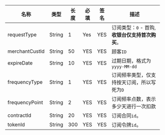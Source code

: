 [//]: # (### Subscription)

<div class="custom-table bordered-table">

| 名称             | 类型     | 长度  | 必填  | 签名  | 描述                                                       |
|----------------|--------|-----|-----|-----|----------------------------------------------------------|
| requestType    | String | 1   | Yes | YES | 订阅类型：`0` - 首购, **收银台仅支持首次购买**。                           |
| merchantCustId | String | 50  | YES | YES | 顾客`ID`                                                   |
| expireDate     | String | 10  | YES | YES | 过期日期，格式为`yyyy-MM-dd`                                     |
| frequencyType  | String | 1   | YES | YES | 订阅频率类型，仅支持按天订阅，所以写死为`D`                                  |
| frequencyPoint | String | 2   | YES | YES | 订阅频率点数，表示多少天进行一次扣款                                       |
| contractId     | String | 20  | YES | YES | 订阅合同`id`。<br/><CMNote data="requestType为1时必填。"></CMNote> |
| tokenId        | String | 300 | YES | YES | 订阅令牌`id`。<br/><CMNote data="requestType为1时必填。"></CMNote> |

</div>